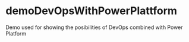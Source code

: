 # demoDevOpsWithPowerPlattform
Demo used for showing the posibilities of DevOps combined with Power Platform
